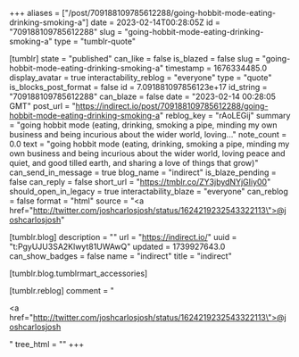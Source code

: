 +++
aliases = ["/post/709188109785612288/going-hobbit-mode-eating-drinking-smoking-a"]
date = 2023-02-14T00:28:05Z
id = "709188109785612288"
slug = "going-hobbit-mode-eating-drinking-smoking-a"
type = "tumblr-quote"

[tumblr]
state = "published"
can_like = false
is_blazed = false
slug = "going-hobbit-mode-eating-drinking-smoking-a"
timestamp = 1676334485.0
display_avatar = true
interactability_reblog = "everyone"
type = "quote"
is_blocks_post_format = false
id = 7.091881097856123e+17
id_string = "709188109785612288"
can_blaze = false
date = "2023-02-14 00:28:05 GMT"
post_url = "https://indirect.io/post/709188109785612288/going-hobbit-mode-eating-drinking-smoking-a"
reblog_key = "rAoLEGij"
summary = "going hobbit mode (eating, drinking, smoking a pipe, minding my own business and being incurious about the wider world, loving..."
note_count = 0.0
text = "going hobbit mode (eating, drinking, smoking a pipe, minding my own business and being incurious about the wider world, loving peace and quiet, and good tilled earth, and sharing a love of things that grow)"
can_send_in_message = true
blog_name = "indirect"
is_blaze_pending = false
can_reply = false
short_url = "https://tmblr.co/ZY3jbydNYjGIiy00"
should_open_in_legacy = true
interactability_blaze = "everyone"
can_reblog = false
format = "html"
source = "<a href=\"http://twitter.com/joshcarlosjosh/status/1624219232543322113\">@joshcarlosjosh</a>"

[tumblr.blog]
description = ""
url = "https://indirect.io/"
uuid = "t:PgyUJU3SA2Klwyt81UWAwQ"
updated = 1739927643.0
can_show_badges = false
name = "indirect"
title = "indirect"

[tumblr.blog.tumblrmart_accessories]

[tumblr.reblog]
comment = "<p><a href=\"http://twitter.com/joshcarlosjosh/status/1624219232543322113\">@joshcarlosjosh</a></p>"
tree_html = ""
+++
